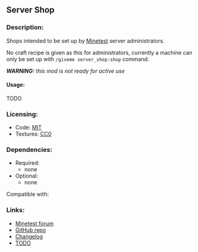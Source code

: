 ## Server Shop

### Description:

Shops intended to be set up by [Minetest](https://www.minetest.net/) server administrators.

No craft recipe is given as this for administrators, currently a machine can only be set up with `/giveme server_shop:shop` command.

***WARNING:** this mod is not ready for active use*

<!-- ![screenshot](screenshot.png) -->

#### Usage:

TODO

### Licensing:

- Code: [MIT](LICENSE.txt)
- Textures: [CC0](textures/sources.txt)

### Dependencies:

- Required:
  - none
- Optional:
  - none

Compatible with:

### Links:

- [Minetest forum]()
- [GitHub repo]()
- [Changelog](CHANGES.txt)
- [TODO](TODO.txt)
